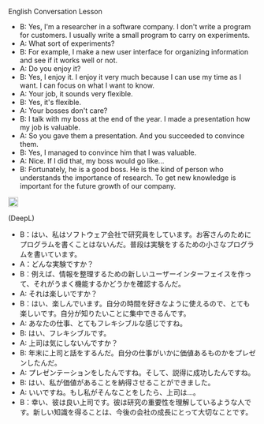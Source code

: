 
English Conversation Lesson
- B: Yes, I'm a researcher in a software company. I don't write a program for customers. I usually write a small program to carry on experiments.
- A: What sort of experiments?
- B: For example, I make a new user interface for organizing information and see if it works well or not.
- A: Do you enjoy it?
- B: Yes, I enjoy it. I enjoy it very much because I can use my time as I want. I can focus on what I want to know.
- A: Your job, it sounds very flexible.
- B: Yes, it's flexible.
- A: Your bosses don't care?
- B: I talk with my boss at the end of the year. I made a presentation how my job is valuable.
- A: So you gave them a presentation. And you succeeded to convince them.
- B: Yes, I managed to convince him that I was valuable.
- A: Nice. If I did that, my boss would go like...
- B: Fortunately, he is a good boss. He is the kind of person who understands the importance of research. To get new knowledge is important for the future growth of our company.

<img src='https://scrapbox.io/api/pages/nishio/enjabelow/icon' alt='enjabelow.icon' height="19.5"/>

(DeepL)
- B：はい、私はソフトウェア会社で研究員をしています。お客さんのためにプログラムを書くことはないんだ。普段は実験をするための小さなプログラムを書いています。
- A：どんな実験ですか？
- B：例えば、情報を整理するための新しいユーザーインターフェイスを作って、それがうまく機能するかどうかを確認するんだ。
- A: それは楽しいですか？
- B：はい、楽しんでいます。自分の時間を好きなように使えるので、とても楽しいです。自分が知りたいことに集中できるんです。
- A: あなたの仕事、とてもフレキシブルな感じですね。
- B: はい、フレキシブルです。
- A: 上司は気にしないんですか？
- B: 年末に上司と話をするんだ。自分の仕事がいかに価値あるものかをプレゼンしたんだ。
- A: プレゼンテーションをしたんですね。そして、説得に成功したんですね。
- B: はい、私が価値があることを納得させることができました。
- A: いいですね。もし私がそんなことをしたら、上司は...。
- B：幸い、彼は良い上司です。彼は研究の重要性を理解しているような人です。新しい知識を得ることは、今後の会社の成長にとって大切なことです。
